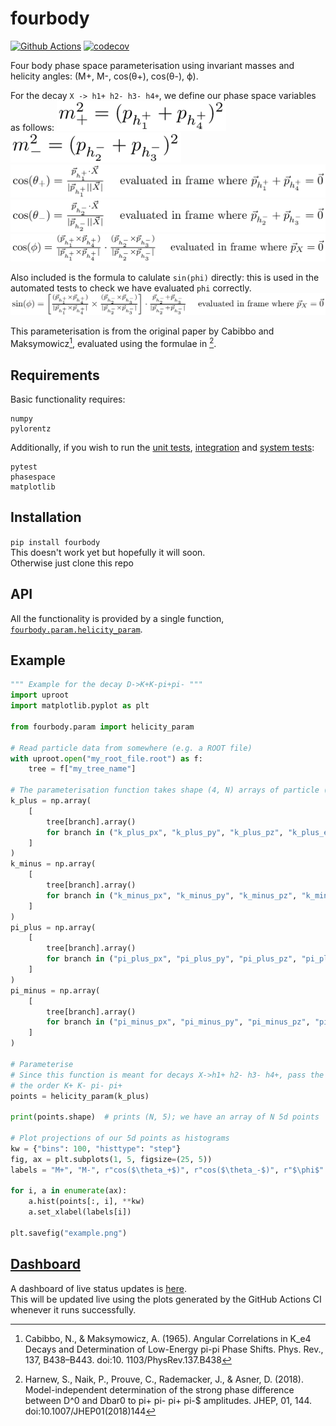 # fourbody
[![Github Actions](https://github.com/richard-lane/fourbody/workflows/CI/badge.svg)](https://github.com/richard-lane/fourbody/actions)
[![codecov](https://codecov.io/gh/richard-lane/fourbody/branch/main/graph/badge.svg?token=BCP1DP2V3L)](https://codecov.io/gh/richard-lane/fourbody)

Four body phase space parameterisation using invariant masses and helicity angles: (M+, M-, cos(θ+), cos(θ-), ϕ).

For the decay `X -> h1+ h2- h3- h4+`, we define our phase space variables as follows:
![+ Mass](/doc/img/equations/mplus.png)  
![- Mass](/doc/img/equations/mminus.png)  
![+ Theta](/doc/img/equations/thetaplus.png)  
![- Theta](/doc/img/equations/thetaminus.png)  
![Phi](/doc/img/equations/cosphi.png)  


Also included is the formula to calulate `sin(phi)` directly: this is used in the automated tests to check we have evaluated `phi` correctly.
![sin phi](doc/img/equations/sinphi.png)

This parameterisation is from the original paper by Cabibbo and Maksymowicz[^1],
evaluated using the formulae in [^2].


[^1]: Cabibbo, N., & Maksymowicz, A. (1965). Angular Correlations in K_e4 Decays and
 Determination of Low-Energy pi-pi Phase Shifts. Phys. Rev., 137, B438–B443. doi:10.
 1103/PhysRev.137.B438

[^2]: Harnew, S., Naik, P., Prouve, C., Rademacker, J., & Asner, D. (2018).
 Model-independent determination of the strong phase difference between D^0 and Dbar0
 to pi+ pi- pi+ pi-$ amplitudes. JHEP, 01, 144. doi:10.1007/JHEP01(2018)144

## Requirements
Basic functionality requires:
 ```
 numpy
 pylorentz
 ```

Additionally, if you wish to run the [unit tests](test/ut/), [integration](test/it) and [system tests](test/script):
 ```
 pytest
 phasespace
 matplotlib
 ```

## Installation
`pip install fourbody`  
This doesn't work yet but hopefully it will soon.  
Otherwise just clone this repo

## API
All the functionality is provided by a single function, [`fourbody.param.helicity_param`](fourbody/param.py#L24).

## Example
```python
""" Example for the decay D->K+K-pi+pi- """
import uproot
import matplotlib.pyplot as plt

from fourbody.param import helicity_param

# Read particle data from somewhere (e.g. a ROOT file)
with uproot.open("my_root_file.root") as f:
    tree = f["my_tree_name"]

# The parameterisation function takes shape (4, N) arrays of particle (px, py, pz, energy)
k_plus = np.array(
    [
        tree[branch].array()
        for branch in ("k_plus_px", "k_plus_py", "k_plus_pz", "k_plus_e")
    ]
)
k_minus = np.array(
    [
        tree[branch].array()
        for branch in ("k_minus_px", "k_minus_py", "k_minus_pz", "k_minus_e")
    ]
)
pi_plus = np.array(
    [
        tree[branch].array()
        for branch in ("pi_plus_px", "pi_plus_py", "pi_plus_pz", "pi_plus_e")
    ]
)
pi_minus = np.array(
    [
        tree[branch].array()
        for branch in ("pi_minus_px", "pi_minus_py", "pi_minus_pz", "pi_minus_e")
    ]
)

# Parameterise
# Since this function is meant for decays X->h1+ h2- h3- h4+, pass the particles in in  
# the order K+ K- pi- pi+
points = helicity_param(k_plus)

print(points.shape)  # prints (N, 5); we have an array of N 5d points

# Plot projections of our 5d points as histograms
kw = {"bins": 100, "histtype": "step"}
fig, ax = plt.subplots(1, 5, figsize=(25, 5))
labels = "M+", "M-", r"cos($\theta_+$)", r"cos($\theta_-$)", r"$\phi$"

for i, a in enumerate(ax):
    a.hist(points[:, i], **kw)
    a.set_xlabel(labels[i])

plt.savefig("example.png")

```

## [Dashboard](doc/dashboard/README.md)
A dashboard of live status updates is [here](doc/dashboard/README.md).  
This will be updated live using the plots generated by the GitHub Actions CI whenever it runs successfully.
